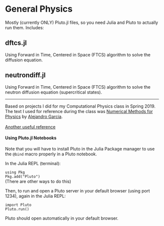 # General Physics

Mostly (currently ONLY) Pluto.jl files, so you need Julia and Pluto to actually run them. Includes:

## dftcs.jl
Using Forward in Time, Centered in Space (FTCS) algorithm to solve the diffusion equation.

## neutrondiff.jl
Using Forward in Time, Centered in Space (FTCS) algorithm to solve the neutron diffusion equation (supercritical states).
<hr>
Based on projects I did for my Computational Physics class in Spring 2019.
The text I used for reference during the class was <a href="https://github.com/AlejGarcia/NM4P">Numerical Methods for Physics</a> by <a href="http://www.algarcia.org/nummeth/Programs2E.html">Alejandro Garcia</a>.<br><br>
<a href="http://web.cecs.pdx.edu/~gerry/class/ME448/lecture/pdf/FTCS_slides.pdf">Another useful reference</a>

<h4>Using Pluto.jl Notebooks</h4>
Note that you will have to install Pluto in the Julia Package manager to use the <code>@bind</code> macro properly in a Pluto notebook.

In the Julia REPL (terminal):

<code>using Pkg</code><br>
<code>Pkg.add("Pluto")</code><br>
(There are other ways to do this)

Then, to run and open a Pluto server in your default browser (using port 1234), again in the Julia REPL:

<code>import Pluto</code><br>
<code>Pluto.run()</code>

Pluto should open automatically in your default browser.
